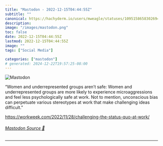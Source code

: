 ```yaml
---
title: "Mastodon - 2022-12-15T04:44:55Z"
subtitle: ""
canonical: https://hachyderm.io/users/mweagle/statuses/109515865830269487
description:
image: "/images/mastodon.png"
toc: false
date: 2022-12-15T04:44:55Z
lastmod: 2022-12-15T04:44:55Z
image: ""
tags: ["Social Media"]

categories: ["mastodon"]
# generated: 2024-12-22T19:57:25-08:00
---
```

![Mastodon](/images/mastodon.png)

<p>“Women and underrepresented groups aren’t safe: Women and underrepresented groups are more likely to experience microaggressions and feel less psychologically safe at work. Not to mention, unconscious bias can perpetuate various stereotypes at work that make challenging ideas difficult.”</p><p><a href="https://workweek.com/2022/11/28/challenging-the-status-quo-at-work/" target="_blank" rel="nofollow noopener noreferrer" translate="no"><span class="invisible">https://</span><span class="ellipsis">workweek.com/2022/11/28/challe</span><span class="invisible">nging-the-status-quo-at-work/</span></a></p>


###### [Mastodon Source 🐘](https://hachyderm.io/@mweagle/109515865830269487)

___
